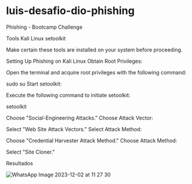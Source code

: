 # luis-desafio-dio-phishing

Phishing - Bootcamp Challenge


Tools
Kali Linux
setoolkit

Make certain these tools are installed on your system before proceeding.

Setting Up Phishing on Kali Linux
Obtain Root Privileges:

Open the terminal and acquire root privileges with the following command:

sudo su
Start setoolkit:

Execute the following command to initiate setoolkit:

setoolkit


Choose "Social-Engineering Attacks."
Choose Attack Vector:

Select "Web Site Attack Vectors."
Select Attack Method:

Choose "Credential Harvester Attack Method."
Choose Attack Method:

Select "Site Cloner."


Resultados

![WhatsApp Image 2023-12-02 at 11 27 30](https://github.com/luisbrasiliano21/luis-desasio-dio-phishing/assets/113181047/bed5b761-99bb-4ed6-9bac-fbe87c52b094)
